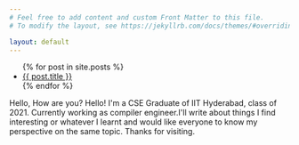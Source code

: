 ```yaml
---
# Feel free to add content and custom Front Matter to this file.
# To modify the layout, see https://jekyllrb.com/docs/themes/#overriding-theme-defaults

layout: default
---
```

<ul>
  {% for post in site.posts %}
    <li>
      <a href="{{ post.url }}">{{ post.title }}</a>
    </li>
  {% endfor %}
</ul>
Hello, How are you?
Hello! I'm a CSE Graduate of IIT Hyderabad, class of 2021. Currently working as compiler engineer.I'll write about things I find interesting or whatever I learnt and would like everyone to know my perspective on the same topic. Thanks for visiting. 